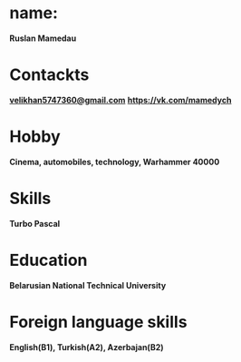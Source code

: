 # name:
**Ruslan Mamedau**
# Contackts
**velikhan5747360@gmail.com**
**https://vk.com/mamedych**
# Hobby
**Cinema, automobiles, technology, Warhammer 40000**
# Skills
**Turbo Pascal**
# Education
**Belarusian National Technical University**
# Foreign language skills
**English(B1), Turkish(A2), Azerbajan(B2)**